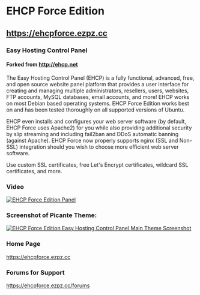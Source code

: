 # EHCP Force Edition
## https://ehcpforce.ezpz.cc
### Easy Hosting Control Panel
#### Forked from http://ehcp.net

The Easy Hosting Control Panel (EHCP) is a fully functional, advanced, free, and open source website panel platform that provides a user interface for creating and managing multiple administrators, resellers, users, websites, FTP accounts, MySQL databases, email accounts, and more!  EHCP works on most Debian based operating systems.  EHCP Force Edition works best on and has been tested thoroughly on all supported versions of Ubuntu.

EHCP even installs and configures your web server software (by default, EHCP Force uses Apache2) for you while also providing additional security by slip streaming and including fail2ban and DDoS automatic banning (against Apache).  EHCP Force now properly supports nginx (SSL and Non-SSL) integration should you wish to choose more efficient web server software.

Use custom SSL certificates, free Let's Encrypt certificates, wildcard SSL certificates, and more.

### Video

[![EHCP Force Edition Panel](https://img.youtube.com/vi/QQh6eqiWogI/0.jpg)](https://www.youtube.com/watch?v=QQh6eqiWogI)

### Screenshot of Picante Theme:

<a href="https://ehcpforce.ezpz.cc/images/ehcp_picante.png" target="_blank"><img alt="EHCP Force Edition Easy Hosting Control Panel Main Theme Screenshot" src="https://ehcpforce.ezpz.cc/images/ehcp_picante_s.jpg" class="greenBorder"></a>

### Home Page

https://ehcpforce.ezpz.cc

### Forums for Support

https://ehcpforce.ezpz.cc/forums
